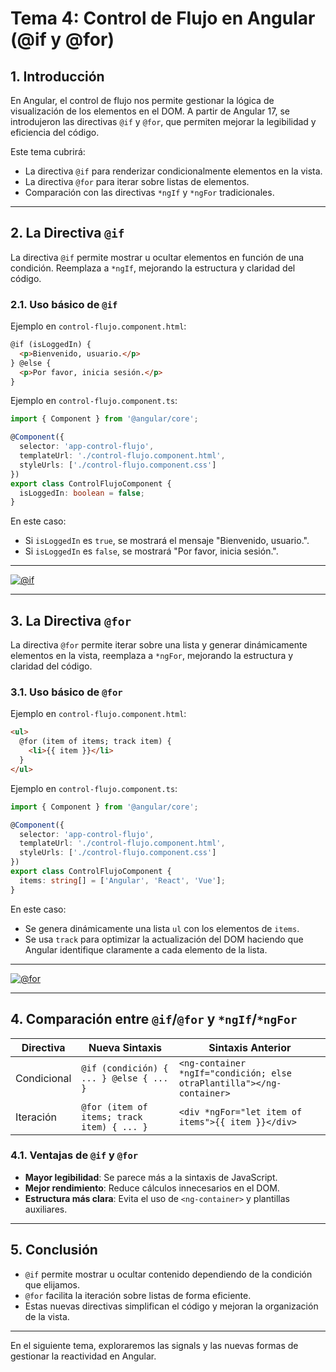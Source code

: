 # **Tema 4: Control de Flujo en Angular (@if y @for)**

## **1. Introducción**
En Angular, el control de flujo nos permite gestionar la lógica de visualización de los elementos en el DOM. A partir de Angular 17, se introdujeron las directivas `@if` y `@for`, que permiten mejorar la legibilidad y eficiencia del código.

Este tema cubrirá:
- La directiva `@if` para renderizar condicionalmente elementos en la vista.
- La directiva `@for` para iterar sobre listas de elementos.
- Comparación con las directivas `*ngIf` y `*ngFor` tradicionales.

---

## **2. La Directiva `@if`**

La directiva `@if` permite mostrar u ocultar elementos en función de una condición. Reemplaza a `*ngIf`, mejorando la estructura y claridad del código.

### **2.1. Uso básico de `@if`**

Ejemplo en `control-flujo.component.html`:

```html
@if (isLoggedIn) {
  <p>Bienvenido, usuario.</p>
} @else {
  <p>Por favor, inicia sesión.</p>
}
```

Ejemplo en `control-flujo.component.ts`:

```ts
import { Component } from '@angular/core';

@Component({
  selector: 'app-control-flujo',
  templateUrl: './control-flujo.component.html',
  styleUrls: ['./control-flujo.component.css']
})
export class ControlFlujoComponent {
  isLoggedIn: boolean = false;
}
```

En este caso:
- Si `isLoggedIn` es `true`, se mostrará el mensaje "Bienvenido, usuario.".
- Si `isLoggedIn` es `false`, se mostrará "Por favor, inicia sesión.".

---

[![@if](https://img.youtube.com/vi/DeCvp-KUOcY/0.jpg)](https://www.youtube.com/watch?v=DeCvp-KUOcY&list=PLzA2VyZwsq_9cD3JIxBymaIVyef07PJ-y)

---

## **3. La Directiva `@for`**

La directiva `@for` permite iterar sobre una lista y generar dinámicamente elementos en la vista, reemplaza a `*ngFor`, mejorando la estructura y claridad del código.

### **3.1. Uso básico de `@for`**

Ejemplo en `control-flujo.component.html`:

```html
<ul>
  @for (item of items; track item) {
    <li>{{ item }}</li>
  }
</ul>
```

Ejemplo en `control-flujo.component.ts`:

```ts
import { Component } from '@angular/core';

@Component({
  selector: 'app-control-flujo',
  templateUrl: './control-flujo.component.html',
  styleUrls: ['./control-flujo.component.css']
})
export class ControlFlujoComponent {
  items: string[] = ['Angular', 'React', 'Vue'];
}
```

En este caso:
- Se genera dinámicamente una lista `ul` con los elementos de `items`.
- Se usa `track` para optimizar la actualización del DOM haciendo que Angular identifique claramente a cada elemento de la lista.

---

[![@for](https://img.youtube.com/vi/xlM4U-cjMXA/0.jpg)](https://www.youtube.com/watch?v=xlM4U-cjMXA&list=PLzA2VyZwsq_9cD3JIxBymaIVyef07PJ-y)

---

## **4. Comparación entre `@if`/`@for` y `*ngIf`/`*ngFor`**

| **Directiva**   | **Nueva Sintaxis** | **Sintaxis Anterior** |
|---------------|----------------|----------------|
| Condicional   | `@if (condición) { ... } @else { ... }` | `<ng-container *ngIf="condición; else otraPlantilla"></ng-container>` |
| Iteración     | `@for (item of items; track item) { ... }` | `<div *ngFor="let item of items">{{ item }}</div>` |

### **4.1. Ventajas de `@if` y `@for`**
- **Mayor legibilidad**: Se parece más a la sintaxis de JavaScript.
- **Mejor rendimiento**: Reduce cálculos innecesarios en el DOM.
- **Estructura más clara**: Evita el uso de `<ng-container>` y plantillas auxiliares.

---

## **5. Conclusión**

- `@if` permite mostrar u ocultar contenido dependiendo de la condición que elijamos.
- `@for` facilita la iteración sobre listas de forma eficiente.
- Estas nuevas directivas simplifican el código y mejoran la organización de la vista.

---

En el siguiente tema, exploraremos las signals y las nuevas formas de gestionar la reactividad en Angular.
